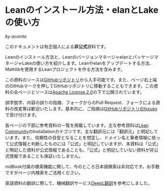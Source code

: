 # Leanのインストール方法・elanとLakeの使い方

*by aconite*

このドキュメントは有志個人による**非公式**資料です。

Leanのインストール方法と、LeanのバージョンマネージャelanとパッケージマネージャLakeの使い方を紹介します。Leanやelanをアップデートする方法、Mathlibを使用するLeanプロジェクトを作る方法を含みます。

この資料のソースは[GitHubリポジトリ](https://github.com/aconite-ac/how_to_install_lean)から入手可能です。また、ページ右上端のGitHubマークを押してGitHubリポジトリに移動することもできます。この資料の全ページとソースは[Apache License 2.0](LICENSE)の下で公開されています。

誤字脱字、内容の誤りの指摘、フォークからのPull Request、フォークによる資料の改変等は歓迎いたします。基本的に、ご指摘は[GitHubリポジトリのIssues](https://github.com/aconite-ac/how_to_install_lean/issues)で受け付けます。

各ページの下部に参考資料の一覧を掲載しています。主な参考資料は[Lean Community](https://leanprover-community.github.io/index.html)のInstallationカテゴリです。主な翻訳元には「翻訳元」と明記しています。また、信頼性の目安となることを想定し、ドメイン名と筆者情報に依って公式情報と判断したものには「公式」と明記していますが、本資料は「公式」と明記した資料が公式情報であることも、「公式」と明記していない資料が非公式情報であることも保証いたしません。

mdBook付属の検索機能に関して、今のところ日本語検索は非対応です。お手数ですがページ内検索をご活用ください。

英語資料の翻訳に際して、機械翻訳サービス[DeepL翻訳](https://www.deepl.com/ja/translator)を参考にしました。
